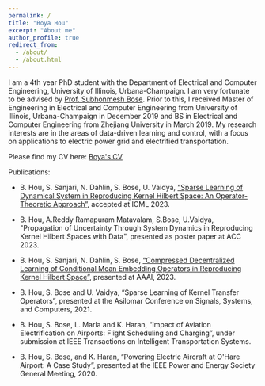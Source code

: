 ```yaml
---
permalink: /
title: "Boya Hou"
excerpt: "About me"
author_profile: true
redirect_from: 
  - /about/
  - /about.html
---
```



I am a 4th year PhD student with the Department of Electrical and Computer Engineering, University of Illinois, Urbana-Champaign. I am very fortunate to be advised by [Prof. Subhonmesh Bose](http://boses.ece.illinois.edu/). Prior to this, I received Master of Engineering in Electrical and Computer Engineering from University of Illinois, Urbana-Champaign in December 2019 and BS in Electrical and Computer Engineering from Zhejiang University in March 2019. 
My research interests are in the areas of data-driven learning and control, with a focus on applications to electric power grid and electrified transportation. 



Please find my CV here: [Boya's CV](../assets/BoyaCV.pdf)


Publications:

* B. Hou, S. Sanjari, N. Dahlin, S. Bose, U. Vaidya, [“Sparse Learning of Dynamical System in Reproducing Kernel Hilbert Space: An Operator-Theoretic Approach”](../assets/ICML_2023), accepted at ICML 2023.

* B. Hou, A.Reddy Ramapuram Matavalam, S.Bose, U.Vaidya, "Propagation of Uncertainty Through System Dynamics in Reproducing Kernel Hilbert Spaces with Data", presented as poster paper at ACC 2023.
* B. Hou, S. Sanjari, N. Dahlin, S. Bose, [“Compressed Decentralized Learning of Conditional Mean Embedding Operators in Reproducing Kernel Hilbert Space”](../assets/AAAI_2023), presented at AAAI, 2023.
* B. Hou, S. Bose and U. Vaidya, “Sparse Learning of Kernel Transfer Operators”, presented at the Asilomar Conference on Signals, Systems, and Computers, 2021.
* B. Hou, S. Bose, L. Marla and K. Haran, “Impact of Aviation Electrification on Airports: Flight Scheduling and Charging”, under submission at IEEE Transactions on Intelligent Transportation Systems.
* B. Hou, S. Bose, and K. Haran, “Powering Electric Aircraft at O'Hare Airport: A Case Study”, presented at the IEEE Power and Energy Society General Meeting, 2020.








